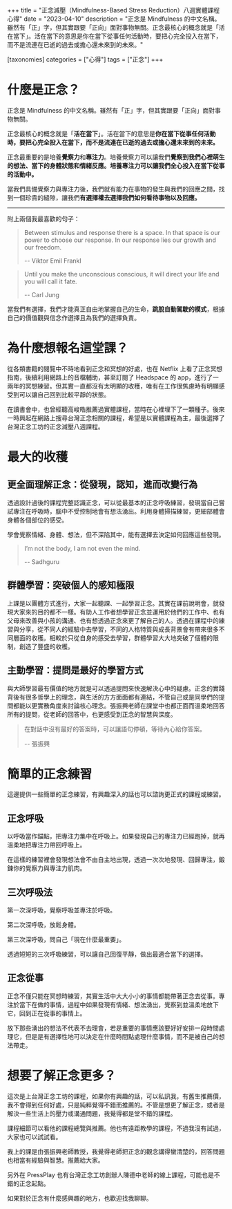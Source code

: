 +++
title = "正念減壓（Mindfulness-Based Stress Reduction）八週實體課程心得"
date = "2023-04-10"
description = "正念是 Mindfulness 的中文名稱。雖然有「正」字，但其實跟要「正向」面對事物無關。正念最核心的概念就是「活在當下」。活在當下的意思是你在當下從事任何活動時，要把心完全投入在當下，而不是流連在已逝的過去或擔心還未來到的未來。"

[taxonomies]
categories = ["心得"]
tags = ["正念"]
+++

# 什麼是正念？

正念是 Mindfulness 的中文名稱。雖然有「正」字，但其實跟要「正向」面對事物無關。

正念最核心的概念就是「**活在當下**」。活在當下的意思是**你在當下從事任何活動時，要把心完全投入在當下，而不是流連在已逝的過去或擔心還未來到的未來。**

<!-- more -->

正念最重要的是培養**覺察力**和**專注力**。培養覺察力可以讓我們**覺察到我們心裡萌生的想法、當下的身體狀態和情緒反應。**培養專注力可以讓我們**全心投入在當下從事的活動中。**

當我們具備覺察力與專注力後，我們就有能力在事物的發生與我們的回應之間，找到一個珍貴的縫隙，讓我們**有選擇權去選擇我們如何看待事物以及回應。**

----


附上兩個我最喜歡的句子：

> Between stimulus and response there is a space. In that space is our power to choose our response. In our response lies our growth and our freedom.
>
> -- Viktor Emil Frankl

> Until you make the unconscious conscious, it will direct your life and you will call it fate.
>
> -- Carl Jung

當我們有選擇，我們才能真正自由地掌握自己的生命，**跳脫自動駕駛的模式**，根據自己的價值觀與信念作選擇且為我們的選擇負責。


# 為什麼想報名這堂課？

從各類書籍的閱覽中不時地看到正念和冥想的好處，也在 Netflix 上看了正念冥想指南，後續利用網路上的音檔輔助，甚至訂閱了 Headspace 的 app，進行了一兩年的冥想練習。但其實一直都沒有太明顯的收穫，唯有在工作很焦慮時有明顯感受到可以讓自己回到比較平靜的狀態。

在讀書會中，也曾經聽高峻皓推薦過實體課程，當時在心裡埋下了一顆種子。後來一時興起在網路上搜尋台灣正念相關的課程，希望是以實體課程為主，最後選擇了台灣正念工坊的正念減壓八週課程。


# 最大的收穫

## 更全面理解正念：從發現，認知，進而改變行為

透過設計過後的課程完整認識正念，可以從最基本的正念呼吸練習，發現當自己嘗試專注在呼吸時，腦中不受控制地會有想法湧出。利用身體掃描練習，更細部體會身體各個部位的感受。

學會覺察情緒、身體、想法，但不深陷其中，能有選擇去決定如何回應這些發現。

> I’m not the body, I am not even the mind.
>
> -- Sadhguru


## 群體學習：突破個人的感知極限

上課是以團體方式進行，大家一起聽課、一起學習正念。其實在課前說明會，就發現大家來的目的都不一樣。有助人工作者想學習正念並運用於他們的工作中、也有父母來改善與小孩的溝通、也有想透過正念來更了解自己的人。透過在課程中的練習與分享，從不同人的經驗中去學習，不同的人格特質與成長背景會有帶來很多不同層面的收穫。相較於只從自身的感受去學習，群體學習大大地突破了個體的限制，創造了豐盛的收穫。


## 主動學習：提問是最好的學習方式

與大師學習最有價值的地方就是可以透過提問來快速解決心中的疑慮。正念的實踐背後有很多哲學上的理念，與生活的方方面面都有連結，不管自己或是同學們的提問都能以更實務角度來討論核心理念。張振興老師在課堂中也都正面而溫柔地回答所有的提問，從老師的回答中，也更感受到正念的智慧與深度。

> 在對話中沒有最好的答案時，可以讓語句停頓，等待內心給你答案。
>
> -- 張振興


# 簡單的正念練習

這邊提供一些簡單的正念練習，有興趣深入的話也可以諮詢更正式的課程或練習。


## 正念呼吸

以呼吸當作錨點，把專注力集中在呼吸上。如果發現自己的專注力已經跑掉，就再溫柔地把專注力帶回呼吸上。

在這樣的練習裡會發現想法會不由自主地出現，透過一次次地發現、回歸專注，鍛鍊你的覺察力與專注力肌肉。


## 三次呼吸法

第一次深呼吸，覺察呼吸並專注於呼吸。

第二次深呼吸，放鬆身體。

第三次深呼吸，問自己「現在什麼最重要」。

透過短短的三次呼吸練習，可以讓自己回復平靜，做出最適合當下的選擇。


## 正念從事
正念不僅只能在冥想時練習，其實生活中大大小小的事情都能帶著正念去從事。專注於當下在做的事情，過程中如果發現有情緒、想法湧出，覺察到並溫柔地放下它，回到正在從事的事情上。

放下那些湧出的想法不代表不去理會，若是重要的事情應該要好好安排一段時間處理它，但是是有選擇性地可以決定在什麼時間點處理什麼事情，而不是被自己的想法帶走。


# 想要了解正念更多？
這次是上台灣正念工坊的課程，如果你有興趣的話，可以私訊我，有舊生推薦價，我不會得到任何好處，只是純粹覺得不錯而推薦的。不管是想更了解正念，或者是解決一些生活上的壓力或溝通問題，我覺得都是堂不錯的課程。

課程細節可以看他的課程總覽與推薦。他也有遠距教學的課程，不過我沒有試過，大家也可以試試看。

我上的課是由張振興老師教授，我覺得老師把正念的觀念講得蠻清楚的，回答問題也相當有經驗與智慧。推薦給大家。

另外在 PressPlay 也有台灣正念工坊創辦人陳德中老師的線上課程，可能也是不錯的正念起點。

如果對於正念有什麼感興趣的地方，也歡迎找我聊聊。
